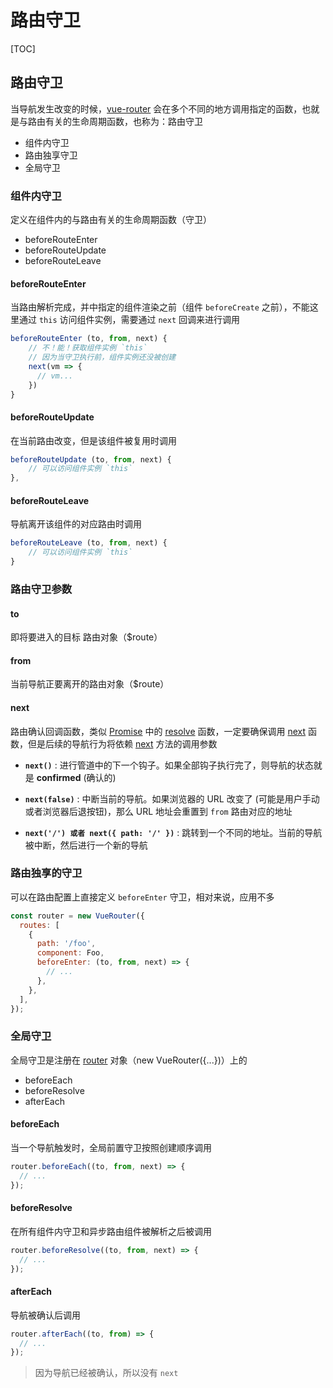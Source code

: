 # 路由守卫

[TOC]

## 路由守卫

当导航发生改变的时候，<u>vue-router</u> 会在多个不同的地方调用指定的函数，也就是与路由有关的生命周期函数，也称为：路由守卫

- 组件内守卫
- 路由独享守卫
- 全局守卫

### 组件内守卫

定义在组件内的与路由有关的生命周期函数（守卫）

- beforeRouteEnter
- beforeRouteUpdate
- beforeRouteLeave

#### beforeRouteEnter

当路由解析完成，并中指定的组件渲染之前（组件 `beforeCreate` 之前），不能这里通过 `this` 访问组件实例，需要通过 `next` 回调来进行调用

```javascript
beforeRouteEnter (to, from, next) {
    // 不！能！获取组件实例 `this`
    // 因为当守卫执行前，组件实例还没被创建
  	next(vm => {
      // vm...
    })
}
```

#### beforeRouteUpdate

在当前路由改变，但是该组件被复用时调用

```javascript
beforeRouteUpdate (to, from, next) {
    // 可以访问组件实例 `this`
},
```

#### beforeRouteLeave

导航离开该组件的对应路由时调用

```javascript
beforeRouteLeave (to, from, next) {
    // 可以访问组件实例 `this`
}
```

### 路由守卫参数

#### to

即将要进入的目标 路由对象（$route）

#### from

当前导航正要离开的路由对象（$route）

#### next

路由确认回调函数，类似 <u>Promise</u> 中的 <u>resolve</u> 函数，一定要确保调用 <u>next</u> 函数，但是后续的导航行为将依赖 <u>next</u> 方法的调用参数

- **`next()`** : 进行管道中的下一个钩子。如果全部钩子执行完了，则导航的状态就是 **confirmed** (确认的)
- **`next(false)`** : 中断当前的导航。如果浏览器的 URL 改变了 (可能是用户手动或者浏览器后退按钮)，那么 URL 地址会重置到 `from` 路由对应的地址

- **`next('/') 或者 next({ path: '/' })`** : 跳转到一个不同的地址。当前的导航被中断，然后进行一个新的导航

### 路由独享的守卫

可以在路由配置上直接定义 `beforeEnter` 守卫，相对来说，应用不多

```javascript
const router = new VueRouter({
  routes: [
    {
      path: '/foo',
      component: Foo,
      beforeEnter: (to, from, next) => {
        // ...
      },
    },
  ],
});
```

### 全局守卫

全局守卫是注册在 <u>router</u> 对象（new VueRouter({...})）上的

- beforeEach
- beforeResolve
- afterEach

#### beforeEach

当一个导航触发时，全局前置守卫按照创建顺序调用

```javascript
router.beforeEach((to, from, next) => {
  // ...
});
```

#### beforeResolve

在所有组件内守卫和异步路由组件被解析之后被调用

```javascript
router.beforeResolve((to, from, next) => {
  // ...
});
```

#### afterEach

导航被确认后调用

```javascript
router.afterEach((to, from) => {
  // ...
});
```

> 因为导航已经被确认，所以没有 `next`
